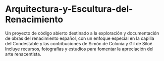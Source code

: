 # Arquitectura-y-Escultura-del-Renacimiento
Un proyecto de código abierto destinado a la exploración y documentación de obras del renacimiento español, con un enfoque especial en la capilla del Condestable y las contribuciones de Simón de Colonia y Gil de Siloé. Incluye recursos, fotografías y estudios para fomentar la apreciación del arte renacentista.
